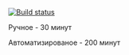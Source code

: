 [![Build status](https://ci.appveyor.com/api/projects/status/319fbap0k4d70scr?svg=true)](https://ci.appveyor.com/project/Cryofbb/netology-selenide-task-5-2-3-2)

Ручное - 30 минут

Автоматизированое - 200 минут
